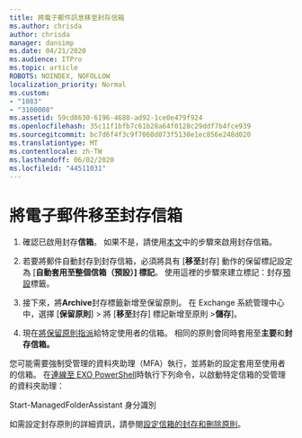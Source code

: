 ```yaml
---
title: 將電子郵件訊息移至封存信箱
ms.author: chrisda
author: chrisda
manager: dansimp
ms.date: 04/21/2020
ms.audience: ITPro
ms.topic: article
ROBOTS: NOINDEX, NOFOLLOW
localization_priority: Normal
ms.custom:
- "1083"
- "3100008"
ms.assetid: 59cd8630-6196-4680-ad92-1ce0e479f924
ms.openlocfilehash: 35c11f1bfb7c61b28a64f0128c29ddf7b4fce939
ms.sourcegitcommit: bc7d6f4f3c9f7060d073f5130e1ec856e248d020
ms.translationtype: MT
ms.contentlocale: zh-TW
ms.lasthandoff: 06/02/2020
ms.locfileid: "44511031"
---
```

# <a name="move-email-to-the-archive-mailbox"></a>將電子郵件移至封存信箱

1. 確認已啟用封存**信箱**。 如果不是，請使用[本文](https://docs.microsoft.com/microsoft-365/compliance/enable-archive-mailboxes)中的步驟來啟用封存信箱。

2. 若要將郵件自動封存到封存信箱，必須將具有 [**移至**封存] 動作的保留標記設定為 [**自動套用至整個信箱（預設）] 標記**。 使用這裡的步驟來建立標記：封存[預設](https://docs.microsoft.com/microsoft-365/compliance/set-up-an-archive-and-deletion-policy-for-mailboxes#create-a-custom-archive-default-policy-tag)標籤。

3. 接下來，將**Archive**封存標籤新增至保留原則。 在 Exchange 系統管理中心中，選擇 [**保留原則**] > 將 [**移至**封存] 標記新增至原則 >**儲存**]。

4. 現在[將保留原則指派](https://docs.microsoft.com/exchange/security-and-compliance/messaging-records-management/apply-retention-policy)給特定使用者的信箱。 相同的原則會同時套用至**主要**和**封存信箱。**

您可能需要強制受管理的資料夾助理（MFA）執行，並將新的設定套用至使用者的信箱。 在[連線至 EXO PowerShell](https://docs.microsoft.com/powershell/exchange/exchange-online/connect-to-exchange-online-powershell/connect-to-exchange-online-powershell?view=exchange-ps)時執行下列命令，以啟動特定信箱的受管理的資料夾助理：
  
Start-ManagedFolderAssistant 身分識別<name of the mailbox>

如需設定封存原則的詳細資訊，請參閱[設定信箱的封存和刪除原則](https://docs.microsoft.com/microsoft-365/compliance/set-up-an-archive-and-deletion-policy-for-mailboxes#step-1-enable-archive-mailboxes-for-users)。
  